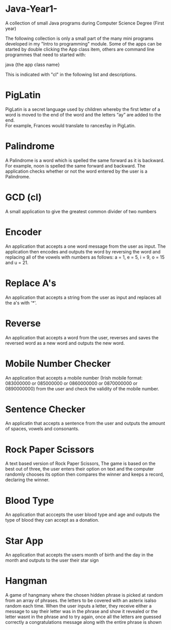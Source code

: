 # Java-Year1-
A collection of small Java programs during Computer Science Degree (First year)

The following collection is only a small part of the many mini programs developed in my "Intro to programming" module.
Some of the apps can be started by double clicking the App class item, others are command line programmes that need to started with: 

java {the app class name}

This is indicated with "cl" in the following list and descriptions.

# PigLatin
PigLatin is a secret language used by children whereby the first letter 
of a word is moved to the end of the word and the letters “ay” are added to the end.  
For example, Frances would translate to rancesfay in PigLatin.  

# Palindrome
A Palindrome is a word which is spelled the same forward as it is backward. 
For example, noon is spelled the same forward and backward. The application checks whether 
or not the word entered by the user is a Palindrome.

# GCD (cl)
A small application to give the greatest common divider of two numbers

# Encoder
An application that accepts a one word message from the user as input. 
The application then encodes and outputs the word by reversing the word and replacing all of the vowels with 
numbers as follows: a = 1, e = 5, i = 9, o = 15 and u = 21.

# Replace A's
An application that accepts a string from the user as input and replaces all the a's with '*'.

# Reverse
An application that accepts a word from the user, 
reverses and saves the reversed word as a new word and outputs the new word.  

# Mobile Number Checker
An application that accepts a mobile number (Irish mobile format: 083000000 or 085000000 or 0860000000 or 0870000000 or 0890000000) from the user and check the validity of the mobile number. 

# Sentence Checker
An applicatin that accepts a sentence from the user and outputs the amount of spaces, vowels and consonants.

# Rock Paper Scissors
A text based version of Rock Paper Scissors, The game is based on the best out of three, the user enters their option on text and the computer randomly chooses its option then compares the winner and keeps a record, declaring the winner.

# Blood Type
An application that acccepts the user blood type and age and outputs the type of blood they can accept as a donation.

# Star App
An application that accepts the users month of birth and the day in the month and outputs to the user their star sign

# Hangman
A game of hangmany where the chosen hidden phrase is picked at random from an array of phrases.
the letters to be covered with an asterix isalso random each time.
When the user inputs a letter, they receive either a message to say their letter was in the phrase and show it revealed or
the letter wasnt in the phrase and to try again, once all the letters are guessed correctly a congratulations message along with the entire
phrase is shown
